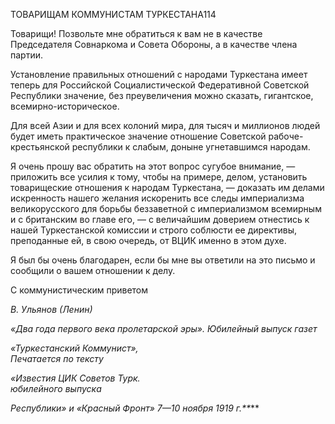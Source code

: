 ТОВАРИЩАМ КОММУНИСТАМ ТУРКЕСТАНА114

Товарищи! Позвольте мне обратиться к вам не в качестве Председателя Совнаркома и Совета Обороны, а в качестве члена партии.

Установление правильных отношений с народами Туркестана имеет теперь для Рос­сийской Социалистической Федеративной Советской Республики значение, без преуве­личения можно сказать, гигантское, всемирно-историческое.

Для всей Азии и для всех колоний мира, для тысяч и миллионов людей будет иметь практическое значение отношение Советской рабоче-крестьянской республики к сла­бым, доныне угнетавшимся народам.

Я очень прошу вас обратить на этот вопрос сугубое внимание, — приложить все усилия к тому, чтобы на примере, делом, установить товарищеские отношения к наро­дам Туркестана, — доказать им делами искренность нашего желания искоренить все следы империализма великорусского для борьбы беззаветной с империализмом все­мирным и с британским во главе его, — с величайшим доверием отнестись к нашей Туркестанской комиссии и строго соблюсти ее директивы, преподанные ей, в свою очередь, от ВЦИК именно в этом духе.

Я был бы очень благодарен, если бы мне вы ответили на это письмо и сообщили о вашем отношении к делу.

С коммунистическим приветом

_В. Ульянов (Ленин)_

_«Два года первого века пролетарской_ _эры». Юбилейный выпуск газет_

_«Туркестанский Коммунист»,_                                                              _Печатается по тексту_

_«Известия ЦИК Советов Турк._                                                                 _юбилейного выпуска_

_Республики» и «Красный Фронт»_ _7—10 ноября 1919 г.**_**